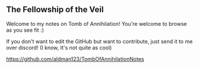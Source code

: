 ## The Fellowship of the Veil
Welcome to my notes on Tomb of Annihilation!
You're welcome to browse as you see fit :)

If you don't want to edit the GitHub but want to contribute, just send it to me over discord! (I know, It's not quite as cool)

https://github.com/aldman123/TombOfAnnihilationNotes
